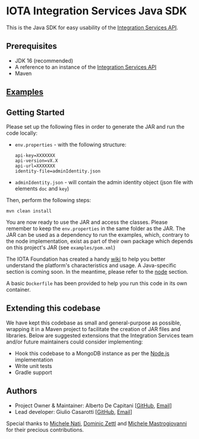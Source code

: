 # IOTA Integration Services Java SDK
This is the Java SDK for easy usability of the [Integration Services API](https://wiki.iota.org/integration-services/welcome).

## Prerequisites 

* JDK 16 (recommended)
* A reference to an instance of the [Integration Services API](https://github.com/iotaledger/integration-services)
* Maven

## [Examples](https://github.com/albydeca/iota-is-sdk/tree/main/examples)

## Getting Started
Please set up the following files in order to generate the JAR and run the code locally:

- `env.properties` - with the following structure:
  ```
  api-key=XXXXXXX
  api-version=vX.X
  api-url=XXXXXXX
  identity-file=adminIdentity.json
- `adminIdentity.json` - will contain the admin identity object (json file with elements `doc` and `key`)

Then, perform the following steps:
```angular2html
mvn clean install
```
You are now ready to use the JAR and access the classes. Please remember to keep the `env.properties` in the same folder as the JAR.
The JAR can be used as a dependency to run the examples, which, contrary to the node implementation, exist as part of their own package
which depends on this project's JAR (see `examples/pom.xml`)

The IOTA Foundation has created a handy [wiki](https://wiki.iota.org/integration-services/welcome) to help you better understand
the platform's characteristics and usage. A Java-specific section is coming soon. In the meantime, please refer to the
[node](https://wiki.iota.org/integration-services/examples/introduction) section.

A basic `Dockerfile` has been provided to help you run this code in its own container.
  
## Extending this codebase
We have kept this codebase as small and general-purpose as possible, wrapping it in a Maven project to facilitate the
creation of JAR files and libraries. Below are suggested extensions that the Integration Services team and/or future maintainers
could consider implementing:
- Hook this codebase to a MongoDB instance as per the [Node.js](https://github.com/iotaledger/integration-services/tree/master/clients/node) implementation
- Write unit tests
- Gradle support

## Authors
- Project Owner & Maintainer: Alberto De Capitani [[GitHub](https://github.com/albydeca), [Email](mailto:alberto.de-capitani@gradba.se)]
- Lead developer: Giulio Casarotti [[GitHub](https://github.com/tulio98), [Email](mailto:876589@stud.unive.it)]


Special thanks to [Michele Nati](https://www.linkedin.com/in/michelenati),  [Dominic Zettl](https://www.linkedin.com/in/dominic-zettl-35720310a)
and [Michele Mastrogiovanni](https://www.linkedin.com/in/michele-mastrogiovanni/) for their precious contributions.
